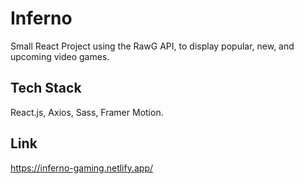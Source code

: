 # Inferno
Small React Project using the RawG API, to display popular, new, and upcoming video games.

## Tech Stack
React.js, Axios, Sass, Framer Motion.

## Link
https://inferno-gaming.netlify.app/
